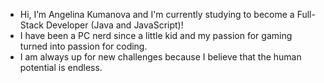 - Hi, I’m Angelina Kumanova and I'm currently studying to become a Full-Stack Developer (Java and JavaScript)!
- I have been a PC nerd since a little kid and my passion for gaming turned into passion for coding.
- I am always up for new challenges because I believe that the human potential is endless.



